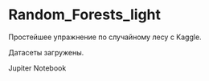 # Random_Forests_light

Простейшее упражнение по случайному лесу с Kaggle.

Датасеты загружены.

Jupiter Notebook
